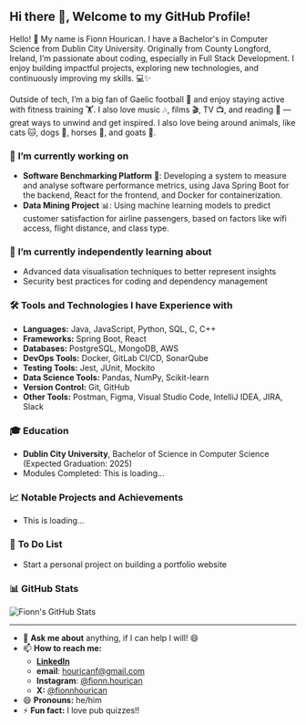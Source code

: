 ## Hi there 👋, Welcome to my GitHub Profile!

Hello! 👋 My name is Fionn Hourican. I have a Bachelor's in Computer Science from Dublin City University. Originally from County Longford, Ireland, I’m passionate about coding, especially in Full Stack Development. I enjoy building impactful projects, exploring new technologies, and continuously improving my skills. 💻✨

Outside of tech, I’m a big fan of Gaelic football 🏐 and enjoy staying active with fitness training 🏋️. I also love music 🎶, films 🎬, TV 📺, and reading 📖 —great ways to unwind and get inspired. I also love being around animals, like cats 🐱, dogs 🐶, horses 🐴, and goats 🐐.

### 🔭 __I’m currently working on__
  - __Software Benchmarking Platform__ 🚀:
  Developing a system to measure and analyse software performance metrics, using Java Spring Boot for the backend, React for the frontend, and Docker for containerization.
  - __Data Mining Project__ 📊: 
    Using machine learning models to predict customer satisfaction for airline passengers, based on factors like wifi access, flight distance, and class type.
    
### 🌱 __I’m currently independently learning about__
  - Advanced data visualisation techniques to better represent insights
  - Security best practices for coding and dependency management

### 🛠️ __Tools and Technologies I have Experience with__
  - **Languages:** Java, JavaScript, Python, SQL, C, C++
  - **Frameworks:** Spring Boot, React
  - **Databases:** PostgreSQL, MongoDB, AWS
  - **DevOps Tools:** Docker, GitLab CI/CD, SonarQube
  - **Testing Tools:** Jest, JUnit, Mockito
  - **Data Science Tools:** Pandas, NumPy, Scikit-learn
  - **Version Control:** Git, GitHub
  - **Other Tools:** Postman, Figma, Visual Studio Code, IntelliJ IDEA, JIRA, Slack
    
### 🎓 __Education__
- **Dublin City University**, Bachelor of Science in Computer Science (Expected Graduation: 2025)
- Modules Completed: This is loading...
  
### 📈 __Notable Projects and Achievements__
- This is loading...

### 📝 __To Do List__
- Start a personal project on building a portfolio website

### 📊 __GitHub Stats__
![Fionn's GitHub Stats](https://github-readme-stats.vercel.app/api?username=fionnhourican&show_icons=true&theme=radical)


___
- 💬 __Ask me about__ anything, if I can help I will! 😄
- 📫 __How to reach me:__
  - __[LinkedIn](https://ie.linkedin.com/in/fionn-hourican-b920a9269)__
  - __email__: houricanf@gmail.com
  - __Instagram__: [@fionn.hourican](https://instagram.com/fionn.hourican)
  - __X:__ [@fionnhourican](https://x.com/fionnhourican)
- 😄 __Pronouns:__ he/him
- ⚡ __Fun fact:__ I love pub quizzes!!
<!--
**fionnhourican/fionnhourican** is a ✨ _special_ ✨ repository because its `README.md` (this file) appears on your GitHub profile.

Here are some ideas to get you started:

- 🔭 I’m currently working on ...
- 🌱 I’m currently learning ...
- 👯 I’m looking to collaborate on ...
- 🤔 I’m looking for help with ...
- 💬 Ask me about ...
- 📫 How to reach me: ...
- 😄 Pronouns: ...
- ⚡ Fun fact: ...
-->
